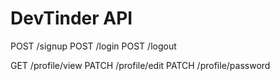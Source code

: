 # DevTinder API

POST /signup
POST /login
POST /logout

GET /profile/view
PATCH /profile/edit
PATCH /profile/password